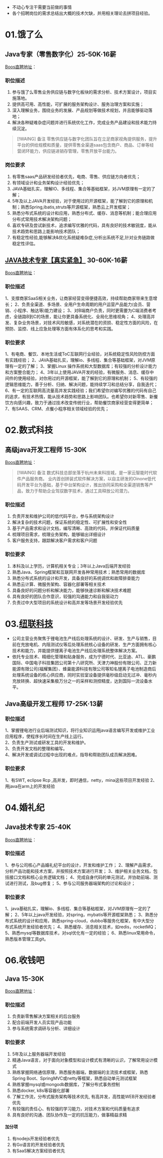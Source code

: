 
* 不动心专注干需要当前做的事情
* 各个招聘岗位的需求总结出大概的技术欠缺，并用相关理论去拼项目经验。
# 01.饿了么
## Java专家（零售数字化）25-50K·16薪
[Boos直聘地址](https://www.zhipin.com/job_detail/b0a1ee09a2ea30d01XN82N2-ElZX.html)：
### 职位描述
1. 参与饿了么零售业务供应链与数字化板块的需求分析、技术方案设计，项目实施落地。
2. 提供高可用、高性能，可扩展的服务架构设计、服务治理方案和实施；
3. 深入理解业务，围绕业务的发展、产品规划等做技术规划，并且能够驱动落地；
4. 解决各种疑难杂症问题并进行系统优化工作，完成业务产品建设和技术能力持续沉淀。

>[!WAING] 备注
>零售供应链与数字化团队旨在立足商家视角提供服务，提升平台的供给规模和质量，提供零售全渠道saas包含商户、商品、订单等经营闭环能力，供应链进销存管理，零售开放平台能力。

### 岗位要求
1. 有零售saas产品研发经验者优先，电商、零售、供应链方向者优先；
2. 有领域设计和业务架构设计经验优先；
3. JAVA基础扎实，理解IO、多线程、集合等基础框架，对JVM原理有一定的了解；
4. 5年及以上JAVA开发经验，对于使用过的开源框架，能了解到它的原理和机制；熟悉Spring,ibatis,struts等开源框架，熟悉云上开发框架；
5. 熟悉分布式系统的设计和应用，熟悉分布式、缓存、消息等机制；能合理应用分布式常用技术解决架构问题；
7. 喜欢专研及尝试新技术，追求编写优雅的代码，具有良好的技术敏锐度，能从技术趋势和思路上能影响技术团队；
8. 有稳定性经验,能够解决&优化系统疑难杂症,分析出系统不足,针对业务链路做稳定性评估。

## [JAVA技术专家【真实紧急】](https://www.zhipin.com/job_detail/5d4d62c979bf7f5b1Xxz3N-1EFdX.html) 30-60K-16薪
[Boos直聘地址](https://www.zhipin.com/job_detail/5d4d62c979bf7f5b1Xxz3N-1EFdX.html)：
### 职位描述
1、支撑商家SaaS相关业务，让商家经营变得便捷高效，持续帮助商家带来生意增长；
2、负责全渠道、多场景、全用户生命周期的用户运营产品能力(会员、营销、小程序、触达等)能力建设；
3、对B端商户负责，同时更需要为C端消费者考虑，全链路B到C的场景，能让你更具备系统化、全局化思维视角；
4、处理高并发、复杂业务场景，对技术风险敏感，对系统潜在的资损、稳定性方面的风险，在预防、监控、线上应急处理等方面有体系化的思考和实践。
### 职位要求
1、有电商、餐饮、本地生活或ToC互联网行业经验，对系统稳定性风险防控方面有实践经验；
2、JAVA基础扎实，理解io、多线程、集合等基础框架，对JVM原理有一定的了解；
3、掌握Linux 操作系统和大型数据库；有较强的分析设计能力和方案整合能力；
4、3年以上使用JAVA开发的经验，有微服务、消息、缓存中间件的使用经验，对你用过的开源框架，能了解到它的原理和机制；
5、有较强的逻辑思维能力，善于分析、归纳、解决问题，能持续学习和总结分享，自我迭代；
6、有一定的互联网高流量高并发实践经验；我们希望你对编写优雅的代码有自己的追求，有技术热情，能从技术趋势和思路上影响团队。也希望你对新零售、新餐饮方向感兴趣，致力于通过技术改变传统行业，帮助餐饮商家经营变得更简单；
7、有SAAS、CRM、点餐小程序相关领域经验的优先；
# 02.数式科技
## 高级java开发工程师 15-30K
[Boos直聘地址](https://www.zhipin.com/gongsi/832983f8b4bb26d803Z63N-5Fw~~.html)：

>[!WAING] 备注
>数式科技总部坐落于杭州未来科技城，是一家云智能时代软件产品服务商。  业内首创拼装式软件解决方案，以自主研发的Oinone低代码开发平台为基础，基于中台架构设计，推出协同采购和全渠道销售等产品，致力于帮助企业驾驭数字技术，通过工具释放公司潜力。
### 职位描述
1. 负责开发和维护公司的低代码平台，参与系统架构设计
2. 解决复杂的技术问题，保证系统的稳定性、可扩展性和安全性
3. 基于产品需求和设计文档，编写清晰、高效的代码，并保证代码质量
4. 梳理项目需求，梳理业务架构，能够输出详细设计
5. 客户服务支持，跟踪解决客户需求和客户问题

### 职位要求
1. 本科及以上学历，计算机相关专业；3年以上Java后端开发经验
2. 熟悉Java、Spring框架和互联网开发各种常用技术；熟悉常用的数据库
3. 熟悉分布式系统的设计和开发，具备良好的系统调优和故障排查能力
4. 熟悉云计算、微服务架构、容器化部署等相关技术
5. 具备良好的问题分析和解决能力，能够快速诊断和解决技术难题
6. 具有良好的团队合作意识，较强的沟通能力和自我驱动力
7. 负责过中大型项目的系统设计和高并发等场景开发经验优先


# 03.[纽联科技](https://www.zhipin.com/gongsi/b458d02c15cb60ee1H1_09W4.html "纽联科技")
* 公司主营业务聚焦于锂电池生产线后处理系统的设计、研发、生产与销售，目前在充放电机、内阻测试仪等后处理系统核心设备的研发、生产方面拥有核心技术和能力，并能提供锂离子电池生产线后处理系统整体解决方案。  
* 依托专业技术、精细化管理和贴身服务，成为宁德时代、比亚迪、ATL、豪鹏国际、中国电子科技集团公司第十八研究所、天津力神股份有限公司、正力新能源有限公司(福耀集团）、蜂巢能源科技有限公司等知名锂离子电池制造商后处理系统设备的核心供应商，同时实验室设备提供毫秒级启动无过冲、毫秒内充放转换、超快速采集极万分之一的采样和测控精度，达到国际一流设备水平。

## Java高级开发工程师 17-25K·13薪
### 职位描述
1、掌握锂电池行业后端测试知识，将行业知识运用java语言编写开发或维护工业应用程序，使程序长时间在生产线上运行。  
2、负责生产测试或研发工具的开发和维护。  
3、负责开发文档的整理和编写。  
4、解决开发或调试过程中出现的难点，指导和帮助团队成员解决困难。

### 职位要求
1、有SWT, eclipse Rcp ,高并发，即时通信，netty，mina这些项目开发经验
2、用java在arm上的开发经验

# 04.婚礼纪
## Java技术专家 25-40K
[Boos直聘地址](https://www.zhipin.com/gongsi/578fe35ed9e1356c1nB43dQ~.html)：
### 职位描述
1、参与公司核心产品婚礼纪平台的设计，开发和维护工作；
2、理解产品需求，分析产品功能和技术方案，并按照技术方案进行开发；
3、维护相关业务文档，包括接口文档和核心业务逻辑文档；
4、完成自身代码的单元测试，并协助前端、测试进行测试，及bug修复；
5、参与公司服务器端架构的讨论和设计；
### 职位要求
1、java基础扎实，理解io、多线程、集合等基础框架，对JVM原理有一定的了解；
2、5年以上java开发经验，对spring，mybatis等开源框架熟悉；
3、熟悉分布式系统的设计和应用，熟悉spring-cloud，dubbo等服务化框架，有中大型分布式系统开发经验者优先；
4、熟悉缓存、消息相关技术，如redis，rocketMQ；
5、熟悉mysql等数据库技术，对sql优化有一定的经验；
6、熟悉linux常用命令，熟悉版本管理工具git。

# 06.收钱吧
## Java 15-30K
[Boos直聘地址](https://www.zhipin.com/job_detail/87181bdb53cc4bd73nF82NS1E1U~.html)：

### 职位描述  
1. 负责新零售解决方案相关的后台服务  
2. 配合前端开发人员实现产品功能  
3. 参与系统需求调研与分析、详细设计  
### 职位要求  
1. 5年及以上服务器端开发经验  
2. 精通Java语言，对于面向对象模型和设计模式有清晰的认识，了解常用设计模式  
3. 熟练掌握网络通信原理，熟悉服务器端，数据端的主流技术或框架，熟悉Spring Boot、SpringMVC或netty等框架，熟悉自动单元测试框架  
4. 熟练掌握mysql或mongodb数据库，了解分布式事务控制  
5. 熟悉docker, k8s等容器化部署  
6. 了解工作流，分布式服务架构等技术优先, 有高并发，高性能WEB开发经验者优先  
7. 有较强的责任心、有较强的学习能力，对技术方案和代码质量有追求  
8. 具有良好的沟通、团队协作及一定的抗压能力，做事精益求精  
#### 加分项
1. 有nodejs开发经验者优先  
2. 有Go语言的开发经验者优先  
3. 有SaaS解决方案经验者优先